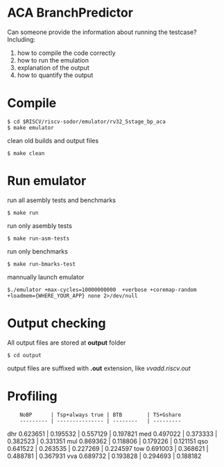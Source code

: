 # ACA BranchPredictor

Can someone provide the information about running the testcase?
Including:

1. how to compile the code correctly
2. how to run the emulation
3. explanation of the output
4. how to quantify the output

# Compile

    $ cd $RISCV/riscv-sodor/emulator/rv32_5stage_bp_aca
    $ make emulator

clean old builds and output files

    $ make clean

# Run emulator

run all asembly tests and benchmarks

    $ make run

run only asembly tests

    $ make run-asm-tests

run only benchmarks

    $ make run-bmarks-test

mannually launch emulator 

    $./emulator +max-cycles=10000000000  +verbose +coremap-random +loadmem={WHERE_YOUR_APP} none 2>/dev/null

# Output checking

All output files are stored at **output** folder

    $ cd output

output files are suffixed with **.out** extension, like *vvadd.riscv.out*

# Profiling

		NoBP      | Tsp+always true | BTB        | TS+Gshare
		--------- | --------------- | --------   | ---------
dhr		0.623651  | 0.195532        | 0.557129   | 0.197821
med		0.497022  | 0.373333        | 0.382523   | 0.331351
mul		0.869362  | 0.118806        | 0.179226   | 0.121151
qso		0.641522  | 0.263535        | 0.227269   | 0.224597
tow		0.691003  | 0.368621        | 0.488781   | 0.367931
vva		0.689732  | 0.193828        | 0.294693   | 0.188182
